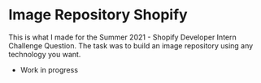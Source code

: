 # Image Repository Shopify
This is what I made for the Summer 2021 - Shopify Developer Intern Challenge Question. The task was to build an image repository using any technology you want.
* Work in progress
